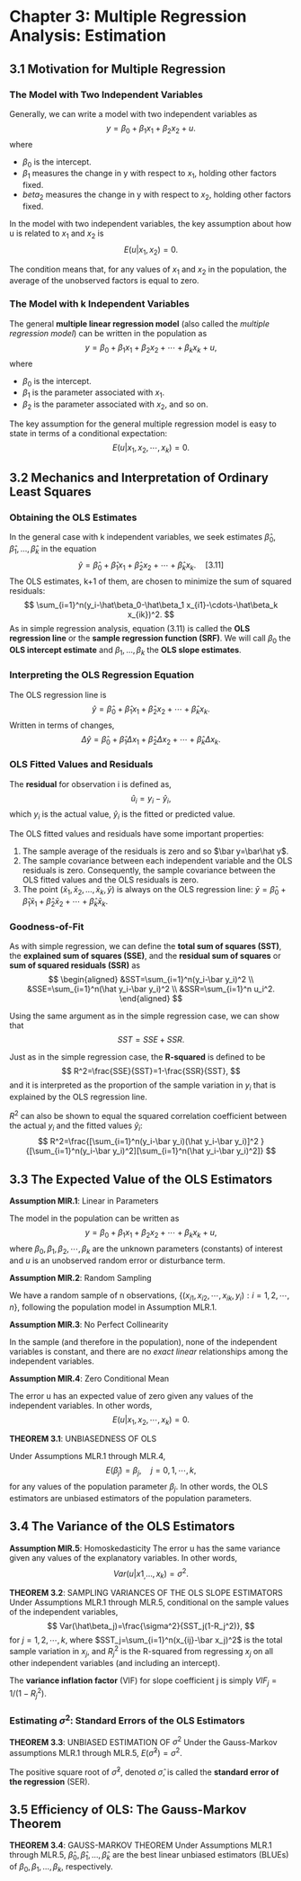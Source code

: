 # Chapter 3: Multiple Regression Analysis: Estimation

## 3.1 Motivation for Multiple Regression

### The Model with Two Independent Variables
Generally, we can write a model with two independent variables as
$$
y=\beta_0+\beta_1 x_1+\beta_2 x_2+u.
$$
where 
- $\beta_0$ is the intercept.
- $\beta_1$ measures the change in y with respect to $x_1$, holding other factors fixed. 
- $beta_2$ measures the change in y with respect to $x_2$, holding other factors fixed.

In the model with two independent variables, the key assumption about how u is related to $x_1$ and $x_2$ is
$$
E(u|x_1,x_2)=0.
$$

The condition means that, for any values of $x_1$ and $x_2$ in the population, the average of the unobserved factors is equal to zero.

### The Model with k Independent Variables

The general **multiple linear regression model** (also called the *multiple regression model*) can be written in the population as
$$
y=\beta_0+\beta_1 x_1+\beta_2 x_2+\cdots+\beta_k x_k+u,
$$
where  
- $\beta_0$ is the intercept. 
- $\beta_1$ is the parameter associated with $x_1$. 
- $\beta_2$ is the parameter associated with $x_2$, and so on. 

The key assumption for the general multiple regression model is easy to state in terms of a conditional expectation:
$$
E(u|x_1,x_2,\cdots,x_k)=0.
$$

## 3.2 Mechanics and Interpretation  of Ordinary Least Squares

### Obtaining the OLS Estimates

In the general case with k independent variables, we seek estimates $\hat\beta_0,  \hat\beta_1, …, \hat\beta_k$ in the equation
$$
\hat y=\hat\beta_0+\hat\beta_1 x_1+\hat\beta_2 x_2+\cdots+\hat\beta_k x_k.\quad [3.11]
$$
The OLS estimates, k+1 of them, are chosen to minimize the sum of squared residuals:
$$
\sum_{i=1}^n(y_i-\hat\beta_0-\hat\beta_1 x_{i1}-\cdots-\hat\beta_k x_{ik})^2.
$$
As in simple regression analysis, equation (3.11) is called the **OLS regression line** or the **sample regression function (SRF)**. We will call $\beta_0$ the **OLS intercept estimate** and $\beta_1, … ,\beta_k$ the **OLS slope estimates**.

### Interpreting the OLS Regression Equation

The OLS regression line is
$$
\hat y=\hat\beta_0+\hat\beta_1 x_1+\hat\beta_2 x_2+\cdots+\hat\beta_k x_k.
$$
Written in terms of changes,
$$
\Delta\hat y=\hat\beta_0+\hat\beta_1\Delta x_1+\hat\beta_2\Delta x_2+\cdots+\hat\beta_k\Delta x_k.
$$

### OLS Fitted Values and Residuals

The **residual** for observation i is defined as,
$$
\hat u_i=y_i-\hat y_i,
$$
which $y_i$ is the actual value, $\hat y_i$ is the fitted or predicted value.

The OLS fitted values and residuals have some important properties:
1. The sample average of the residuals is zero and so  $\bar y=\bar\hat y$. 
2. The sample covariance between each independent variable and the OLS residuals is zero. Consequently, the sample covariance between the OLS fitted values and the OLS residuals is zero. 
3. The point $(\bar x_1, \bar x_2, …,\bar x_k, \bar y)$ is always on the OLS regression line: $\bar y=\hat\beta_0+\hat\beta_1\bar x_1+\hat\beta_2\bar x_2+\cdots+\hat\beta_k\bar x_k$.

### Goodness-of-Fit

As with simple regression, we can define the **total sum of squares (SST)**, the **explained sum of squares (SSE)**, and the **residual sum of squares** or **sum of squared residuals (SSR)** as
$$
\begin{aligned}
&SST=\sum_{i=1}^n(y_i-\bar y_i)^2 \\
&SSE=\sum_{i=1}^n(\hat y_i-\bar y_i)^2 \\
&SSR=\sum_{i=1}^n u_i^2.
\end{aligned}
$$

Using the same argument as in the simple regression case, we can show that
$$
SST=SSE+SSR.
$$

Just as in the simple regression case, the **R-squared** is defined to be
$$
R^2=\frac{SSE}{SST}=1-\frac{SSR}{SST},
$$
and it is interpreted as the proportion of the sample variation in $y_i$ that is explained by the OLS regression line. 

$R^2$ can also be shown to equal the squared correlation coefficient between the actual $y_i$ and the fitted values  $\hat y_i$:
$$
R^2=\frac{[\sum_{i=1}^n(y_i-\bar y_i)(\hat y_i-\bar y_i)]^2 }{[\sum_{i=1}^n(y_i-\bar y_i)^2][\sum_{i=1}^n(\hat y_i-\bar y_i)^2]}
$$

## 3.3 The Expected Value of the OLS Estimators

**Assumption MlR.1**: Linear in Parameters

The model in the population can be written as
$$
y=\beta_0+\beta_1 x_1+\beta_2 x_2+\cdots+\beta_k x_k+u,
$$
where $\beta_0,\beta_1,\beta_2,\cdots,\beta_k$ are the unknown parameters (constants) of interest and $u$ is an unobserved random error or disturbance term.

**Assumption MlR.2**: Random Sampling

We have a random sample of n observations, $\{(x_{i1}, x_{i2}, \cdots, x_{ik}, y_i): i=1, 2, \cdots, n\}$, following the population model in Assumption MLR.1.

**Assumption MlR.3**: No Perfect Collinearity

In the sample (and therefore in the population), none of the independent variables is constant, and there are no *exact linear* relationships among the independent variables.

**Assumption MlR.4**: Zero Conditional Mean

The error u has an expected value of zero given any values of the independent variables. In other words,
$$
E(u|x_1,x_2,\cdots,x_k)=0.
$$

**THEOREM 3.1**: UNBIASEDNESS OF OLS

Under Assumptions MLR.1 through MLR.4,
$$
E(\hat\beta_j)=\beta_j,\quad j=0,1,\cdots,k,
$$
for any values of the population parameter $\beta_j$. In other words, the OLS estimators are unbiased estimators of the population parameters.

## 3.4 The Variance of the OLS Estimators

**Assumption MlR.5**: Homoskedasticity
The error u has the same variance given any values of the explanatory variables. In other words, 
$$
Var(u|x1_, …, x_k)=\sigma^2.
$$

**THEOREM 3.2**: SAMPLING VARIANCES OF THE OLS SLOPE ESTIMATORS
Under Assumptions MLR.1 through MLR.5, conditional on the sample values of the independent variables,
$$
Var(\hat\beta_j)=\frac{\sigma^2}{SST_j(1-R_j^2)},
$$
for $j=1,2,\cdots,k$, where $SST_j=\sum_{i=1}^n(x_{ij}-\bar x_j)^2$ is the total sample variation in $x_j$, and  $R_j^2$ is the R-squared from regressing $x_j$ on all other independent variables (and including an intercept).

The **variance inflation factor** (VIF) for slope coefficient j is simply $VIF_j=1/(1-R_j^2)$.

### Estimating $\sigma^2$: Standard Errors of the OLS Estimators

**THEOREM 3.3**: UNBIASED ESTIMATION OF $\sigma^2$
Under the Gauss-Markov assumptions MLR.1 through MLR.5, $E(\hat\sigma^2)=\sigma^2$.

The positive square root of  $\hat\sigma^2$, denoted  $\hat\sigma$, is called the **standard error of the regression** (SER).

## 3.5 Efficiency of OLS: The Gauss-Markov Theorem

**THEOREM 3.4**: GAUSS-MARKOV THEOREM
Under Assumptions MLR.1 through MLR.5,  $\hat\beta_0,  \hat\beta_1, …,  \hat\beta_k$ are the best linear unbiased estimators (BLUEs) of $\beta_0, \beta_1, …, \beta_k$, respectively.